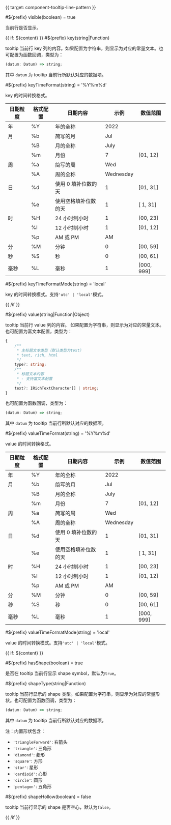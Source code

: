 {{ target: component-tooltip-line-pattern }}

<!-- ITooltipLinePattern -->

#${prefix} visible(boolean) = true

当前行是否显示。

{{ if: ${content} }}
#${prefix} key(string|Function)

tooltip 当前行 key 列的内容。如果配置为字符串，则显示为对应的常量文本。也可配置为函数回调，类型为：

```ts
(datum: Datum) => string;
```

其中 `datum` 为 tooltip 当前行所默认对应的数据项。

#${prefix} keyTimeFormat(string) = '%Y%m%d'

key 的时间转换格式。

| **日期粒度** | **格式配置** | **日期内容**         | **示例**  | **数值范围** |
| ------------ | ------------ | -------------------- | --------- | ------------ |
| 年           | %Y           | 年的全称             | 2022      |              |
| 月           | %b           | 简写的月             | Jul       |              |
|              | %B           | 月的全称             | July      |              |
|              | %m           | 月份                 | 7         | [01, 12]     |
| 周           | %a           | 简写的周             | Wed       |              |
|              | %A           | 周的全称             | Wednesday |              |
| 日           | %d           | 使用 0 填补位数的天  | 1         | [01, 31]     |
|              | %e           | 使用空格填补位数的天 | 1         | [ 1, 31]     |
| 时           | %H           | 24 小时制小时        | 1         | [00, 23]     |
|              | %I           | 12 小时制小时        | 1         | [01, 12]     |
|              | %p           | AM 或 PM             | AM        |              |
| 分           | %M           | 分钟                 | 0         | [00, 59]     |
| 秒           | %S           | 秒                   | 0         | [00, 61]     |
| 毫秒         | %L           | 毫秒                 | 1         | [000, 999]   |

#${prefix} keyTimeFormatMode(string) = 'local'

key 的时间转换模式。支持`'utc' | 'local'`模式。

{{ /if }}

#${prefix} value(string|Function|Object)

tooltip 当前行 value 列的内容。
如果配置为字符串，则显示为对应的常量文本。
也可配置为富文本配置，类型为：

```ts
{
    /**
     * 主标题文本类型（默认类型为text）
     * text, rich, html
     */
    type?: string;
    /**
     * 标题文本内容
     * - 支持富文本配置
     */
    text?: IRichTextCharacter[] | string;
}
```

也可配置为函数回调，类型为：

```ts
(datum: Datum) => string;
```

其中 `datum` 为 tooltip 当前行所默认对应的数据项。

#${prefix} valueTimeFormat(string) = '%Y%m%d'

value 的时间转换格式。

| **日期粒度** | **格式配置** | **日期内容**         | **示例**  | **数值范围** |
| ------------ | ------------ | -------------------- | --------- | ------------ |
| 年           | %Y           | 年的全称             | 2022      |              |
| 月           | %b           | 简写的月             | Jul       |              |
|              | %B           | 月的全称             | July      |              |
|              | %m           | 月份                 | 7         | [01, 12]     |
| 周           | %a           | 简写的周             | Wed       |              |
|              | %A           | 周的全称             | Wednesday |              |
| 日           | %d           | 使用 0 填补位数的天  | 1         | [01, 31]     |
|              | %e           | 使用空格填补位数的天 | 1         | [ 1, 31]     |
| 时           | %H           | 24 小时制小时        | 1         | [00, 23]     |
|              | %I           | 12 小时制小时        | 1         | [01, 12]     |
|              | %p           | AM 或 PM             | AM        |              |
| 分           | %M           | 分钟                 | 0         | [00, 59]     |
| 秒           | %S           | 秒                   | 0         | [00, 61]     |
| 毫秒         | %L           | 毫秒                 | 1         | [000, 999]   |

#${prefix} valueTimeFormatMode(string) = 'local'

value 的时间转换模式。支持`'utc' | 'local'`模式。

{{ if: ${content} }}

#${prefix} hasShape(boolean) = true

是否在 tooltip 当前行显示 shape symbol，默认为`true`。

#${prefix} shapeType(string|Function)

tooltip 当前行显示的 shape 类型。如果配置为字符串，则显示为对应的常量形状。也可配置为函数回调，类型为：

```ts
(datum: Datum) => string;
```

其中 `datum` 为 tooltip 当前行所默认对应的数据项。

<!-- TODO：统一 symbol 类型 -->

注：内置形状包含：

- `'triangleForward'`: 右箭头
- `'triangle'`: 三角形
- `'diamond'`: 菱形
- `'square'`: 方形
- `'star'`: 星形
- `'cardioid'`: 心形
- `'circle'`: 圆形
- `'pentagon'`: 五角形

#${prefix} shapeHollow(boolean) = false

tooltip 当前行显示的 shape 是否空心，默认为`false`。

{{ /if }}
